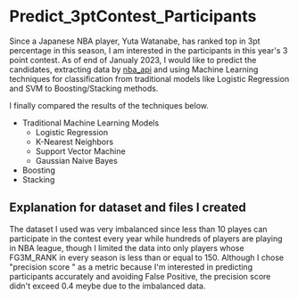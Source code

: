 # Predict_3ptContest_Participants
Since a Japanese NBA player, Yuta Watanabe, has ranked top in 3pt percentage in this season, I am interested in the participants in this year's 3 point contest. As of end of Janualy 2023, I would like to predict the candidates, extracting data by [nba_api](https://github.com/swar/nba_api) and using Machine Learning techniques for classification from traditional models like Logistic Regression and SVM to Boosting/Stacking methods.

I finally compared the results of the techniques below.

* Traditional Machine Learning Models
  * Logistic Regression
  * K-Nearest Neighbors 
  * Support Vector Machine
  * Gaussian Naive Bayes
* Boosting 
* Stacking

## Explanation for dataset and files I created
The dataset I used was very imbalanced since less than 10 playes can participate in the contest every year while hundreds of players are playing in NBA league, though I limited the data into only players whose FG3M_RANK in every season is less than or equal to 150.
Although I chose "precision score " as a metric because I'm interested in predicting participants accurately and avoiding False Positive, the precision score didn't exceed 0.4 meybe due to the imbalanced data.

